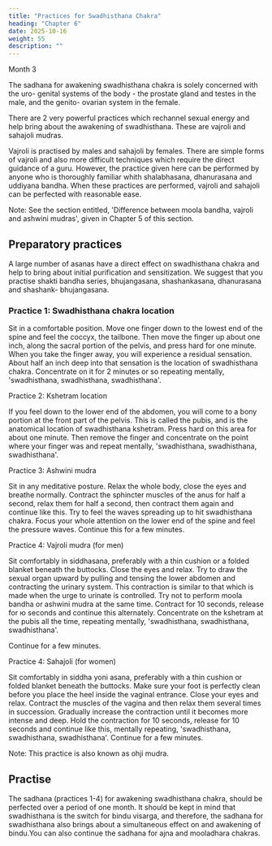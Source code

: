 ```yaml
---
title: "Practices for Swadhisthana Chakra"
heading: "Chapter 6"
date: 2025-10-16
weight: 55
description: ""
---
```



Month 3

The sadhana for awakening swadhisthana chakra is solely concerned with the uro-
genital systems of the body - the prostate gland and testes in the male, and the genito-
ovarian system in the female. 

There are 2 very powerful practices which rechannel
sexual energy and help bring about the awakening of swadhisthana. These are vajroli and
sahajoli mudras. 

Vajroli is practised by males and sahajoli by females. There are simple
forms of vajroli and also more difficult techniques which require the direct guidance of a
guru. However, the practice given here can be performed by anyone who is thoroughly
familiar whith shalabhasana, dhanurasana and uddiyana bandha. When these practices
are performed, vajroli and sahajoli can be perfected with reasonable ease.

Note: See the section entitled, 'Difference between moola bandha, vajroli and ashwini
mudras', given in Chapter 5 of this section.


## Preparatory practices

A large number of asanas have a direct effect on swadhisthana chakra and help to
bring about initial purification and sensitization. We suggest that you practise shakti
bandha series, bhujangasana, shashankasana, dhanurasana and shashank-
bhujangasana.


### Practice 1: Swadhisthana chakra location

Sit in a comfortable position. Move one finger down to the lowest end of the spine
and feel the coccyx, the tailbone. Then move the finger up about one inch, along the
sacral portion of the pelvis, and press hard for one minute. When you take the finger
away, you will experience a residual sensation. About half an inch deep into that
sensation is the location of swadhisthana chakra. Concentrate on it for 2 minutes or so
repeating mentally, 'swadhisthana, swadhisthana, swadhisthana'.

Practice 2: Kshetram location

If you feel down to the lower end of the abdomen, you will come to a bony portion at
the front part of the pelvis. This is called the pubis, and is the anatomical location of
swadhisthana kshetram. Press hard on this area for about one minute. Then remove the
finger and concentrate on the point where your finger was and repeat mentally,
'swadhisthana, swadhisthana, swadhisthana'.

Practice 3: Ashwini mudra

Sit in any meditative posture. Relax the whole body, close the eyes and breathe
normally. Contract the sphincter muscles of the anus for half a second, relax them for half
a second, then contract them again and continue like this. Try to feel the waves spreading
up to hit swadhisthana chakra. Focus your whole attention on the lower end of the spine
and feel the pressure waves. Continue this for a few minutes.

Practice 4: Vajroli mudra (for men)

Sit comfortably in siddhasana, preferably with a thin cushion or a folded blanket
beneath the buttocks. Close the eyes and relax. Try to draw the sexual organ upward by
pulling and tensing the lower abdomen and contracting the urinary system. This
contraction is similar to that which is made when the urge to urinate is controlled. Try not
to perform moola bandha or ashwini mudra at the same time. Contract for 10 seconds,
release for ю seconds and continue this alternately. Concentrate on the kshetram at the
pubis all the time, repeating mentally, 'swadhisthana, swadhisthana, swadhisthana'.

Continue for a few minutes.

Practice 4: Sahajoli (for women)

Sit comfortably in siddha yoni asana, preferably with a thin cushion or folded blanket
beneath the buttocks. Make sure your foot is perfectly clean before you place the heel
inside the vaginal entrance. Close your eyes and relax. Contract the muscles of the vagina
and then relax them several times in succession. Gradually increase the contraction until
it becomes more intense and deep. Hold the contraction for 10 seconds, release for 10
seconds and continue like this, mentally repeating, 'swadhisthana, swadhisthana,
swadhisthana'. Continue for a few minutes.

Note: This practice is also known as ohji mudra.


## Practise

The sadhana (practices 1-4) for awakening swadhisthana chakra, should be perfected
over a period of one month. It should be kept in mind that swadhisthana is the switch for
bindu visarga, and therefore, the sadhana for swadhisthana also brings about a
simultaneous effect on and awakening of bindu.You can also continue the sadhana for
ajna and mooladhara chakras.

